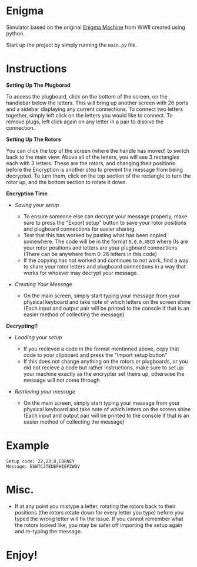 # Enigma

Simulator based on the original [Enigma Machine](https://en.wikipedia.org/wiki/Enigma_machine) from WWII created using python.

Start up the project by simply running the `main.py` file.

# Instructions

**Setting Up The Plugborad**

To access the plugboard, click on the bottom of the screen, on the handlebar below the letters. This will bring up another screen with 26 ports and a sidebar displaying any current connections. To connect two letters together, simply left click on the letters you would like to connect. To remove plugs, left click again on any letter in a pair to disolve the connection.

**Setting Up The Rotors**

You can click the top of the screen (where the handle has moved) to switch back to the main view. Above all of the letters, you will see 3 rectangles each with 3 letters. These are the rotors, and changing their positions before the Encryption is another step to prevent the message from being decrypted. To turn them, click on the top section of the rectangle to turn the rotor up, and the bottom section to rotate it down.

**Encryption Time**

- _Saving your setup_

  - To ensure someone else can decrypt your message properly, make sure to press the "Export setup" button to save your rotor positions and plugboard connections for easier sharing.
  - Test that this has worked by pasting what has been copied somewhere. The code will be in the format `0,0,0,ABCD` where 0s are your rotor positions and letters are your plugboard connections (There can be anywhere from 0-26 letters in this code)
  - If the copying has not worked and continues to not work, find a way to share your rotor letters and plugboard connections in a way that works for whoever may decrypt your message.

- _Creating Your Message_
  - On the main screen, simply start typing your message from your physical keyboard and take note of which letters on the screen shine (Each input and output pair will be printed to the console if that is an easier method of collecting the message)

**Decrypting!!**

- _Loading your setup_

  - If you recieved a code in the format mentioned above, copy that code to your clipboard and press the "Import setup button"
  - If this does not change anything on the rotors or plugboards, or you did not recieve a code but rather instructions, make sure to set up your machine exactly as the encrypter set theirs up, otherwise the message will not come through

- _Retrieving your message_
  - On the main screen, simply start typing your message from your physical keyboard and take note of which letters on the screen shine (Each input and output pair will be printed to the console if that is an easier method of collecting the message)

# Example

```
Setup code: 22,23,8,CORNEY
Message: ESWTCJTEDEFHIEPZWDV
```

# Misc.

- If at any point you mistype a letter, rotating the rotors back to their positions (the rotors rotate down for every letter you type) before you typed the wrong letter will fix the issue. If you cannot remember what the rotors looked like, you may be safer off importing the setup again and re-typing the message.

# Enjoy!
